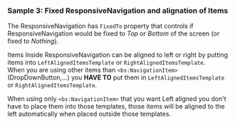 ### Sample 3: Fixed ResponsiveNavigation and alignation of Items

The ResponsiveNavigation has `FixedTo` property that controls if ResponsiveNavigation would be fixed to *Top* or *Bottom* of the screen (or fixed to *Nothing*).

Items Inside ResponsiveNavigation can be aligned to left or right by putting items into `LeftAlignedItemsTemplate` or `RightAlignedItemsTemplate`.   
When you are using other items than `<bs:NavigationItem>` (DropDownButton,...) you **HAVE TO** put them in `LeftAlignedItemsTemplate` or `RightAlignedItemsTemplate`.    

When using only  `<bs:NavigationItem>` that you want Left aligned you don't have to place them into those templates, those items will be aligned to the left automatically when placed outside those templates.